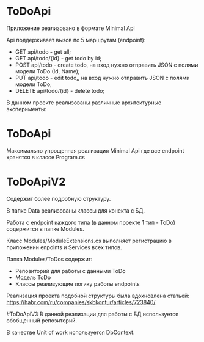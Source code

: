 # ToDoApi

Приложение реализовано в формате Minimal Api

Api поддерживает вызов по 5 маршрутам (endpoint):
- GET api/todo - get all;
- GET api/todo/{id} - get todo by id;
- POST api/todo - create todo, на вход нужно отправить JSON с полями модели ToDo (Id, Name);
- PUT api/todo - edit todo,, на вход нужно отправить JSON с полями модели ToDo;
- DELETE api/todo/{id} - delete todo; 

В данном проекте реализованы различные архитектурные эксперименты:

 # ToDoApi 
 Максимально упрощенная реализация Minimal Api где все endpoint хранятся в классе Program.cs

# ToDoApiV2
Содержит более подробную структуру. 

В папке Data реализованы классы для конекта с БД.

Работа с endpoint каждого типа (в данном проекте 1 тип - ToDo) содержится в папке Modules.

Класс Modules/ModuleExtensions.cs выполняет регистрацию в приложении enpoints и Services всех типов.

Папка Modules/ToDos содержит:
- Репозиторий для работы с данными ToDo
- Модель ToDo
- Классы реализующие логику работы endpoints 

Реализация проекта подобной структуры была вдохновлена статьей: https://habr.com/ru/companies/skbkontur/articles/723840/

#ToDoApiV3
В данной реализации для работы с БД используется обобщенный репозиторий.

В качестве Unit of work используется DbContext.
